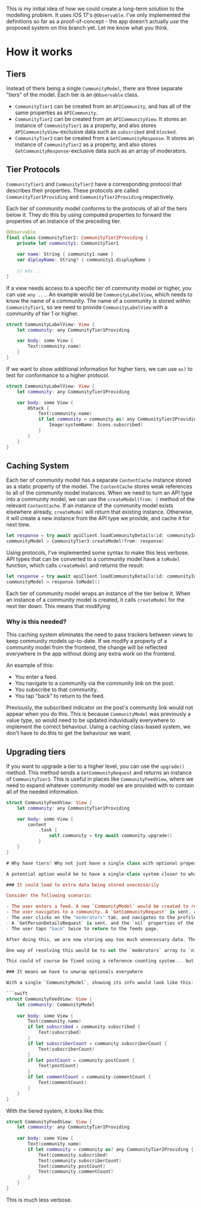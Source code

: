 This is my initial idea of how we could create a long-term solution to the modelling problem. It uses iOS 17's `@Observable`. I've only implemented the definitions so far as a proof-of-concept - the app doesn't actually *use* the proposed system on this branch yet. Let me know what you think.

# How it works

## Tiers

Instead of there being a single `CommunityModel`, there are three separate "tiers" of the model. Each tier is an `@Observable` class.

- `CommunityTier1` can be created from an `APICommunity`, and has all of the same properties as `APICommunity`.
- `CommunityTier2` can be created from an `APICommunityView`. It stores an instance of `CommunityTier1` as a property, and also stores `APICommunityView`-exclusive data such as `subscribed` and `blocked`.
- `CommunityTier3` can be created from a `GetCommunityResponse`. It stores an instance of `CommunityTier2` as a property, and also stores `GetCommunityResponse`-exclusive data such as an array of moderators.

## Tier Protocols

`CommunityTier1` and `CommunityTier2` have a corresponding protocol that describes their properties. These protocols are called `CommunityTier1Providing` and `CommunityTier2Providing` respectively. 

Each tier of community model conforms to the protocols of all of the tiers below it. They do this by using computed properties to forward the properties of an instance of the preceding tier.

```swift
@Observable
final class CommunityTier2: CommunityTier2Providing {
    private let community1: CommunityTier1
    
    var name: String { community1.name }
    var diplayName: String? { community1.displayName }
    
    // etc ...
}
```

If a view needs access to a specific tier of community model or higher, you can use `any ...`. An example would be `CommunityLabelView`, which needs to know the name of a community. The name of a community is stored within `CommunityTier1`, so we need to provide `CommunityLabelView` with a community of tier 1 or higher.

```swift
struct CommunityLabelView: View {
    let community: any CommunityTier1Providing

    var body: some View {
        Text(community.name)
    }
}
```

If we want to show additional information for higher tiers, we can use `as?` to test for conformance to a higher protocol.

```swift
struct CommunityLabelView: View {
    let community: any CommunityTier1Providing

    var body: some View {
        HStack {
            Text(community.name)
            if let community = community as? any CommunityTier2Providing, community.subscribed {
                Image(systemName: Icons.subscribed)
            }
        }
    }
}
```

## Caching System

Each tier of community model has a separate `ContentCache` instance stored as a static property of the model. The `ContentCache` stores weak references to all of the community model instances. When we need to turn an API type into a community model, we can use the `createModel(from: )` method of the relevant `ContentCache`. If an instance of the community model exists elsewhere already, `createModel` will return that existing instance. Otherwise, it will create a new instance from the API type we provide, and cache it for next time.

```swift
let response = try await apiClient.loadCommunityDetails(id: communityId)
communityModel = CommunityTier3.createModel(from: response)
```

Using protocols, I've implemented some syntax to make this less verbose. API types that can be converted to a community model have a `toModel` function, which calls `createModel` and returns the result:

```swift
let response = try await apiClient.loadCommunityDetails(id: communityId)
communityModel = response.toModel()
```

Each tier of community model wraps an instance of the tier below it. When an instance of a community model is created, it calls `createModel` for the next tier down. This means that modifying 


### Why is this needed?

This caching system eliminates the need to pass trackers between views to keep community models up-to-date. If we modify a property of a community model from the frontend, the change will be reflected everywhere in the app without doing any extra work on the frontend.

An example of this:

- You enter a feed.
- You navigate to a community via the community link on the post.
- You subscribe to that community.
- You tap "back" to return to the feed.

Previously, the subscribed indicator on the post's community link would not appear when you do this. This is because `CommunityModel` was previously a value type, so would need to be updated induvidually everywhere to implement the correct behaviour. Using a caching class-based system, we don't have to do this to get the behaviour we want.

## Upgrading tiers

If you want to upgrade a tier to a higher level, you can use the `upgrade()` method. This method sends a `GetCommunityRequest` and returns an instance of `CommunityTier3`. This is useful in places like `CommunityFeedView`, where we need to expand whatever community model we are provided with to contain all of the needed information.


```swift
struct CommunityFeedView: View {
    let community: any CommunityTier1Providing

    var body: some View {
        content
            .task {
                self.community = try await community.upgrade()
            }
    }
}

# Why have tiers? Why not just have a single class with optional properties, like we do now?

A potential option would be to have a single-class system closer to what we have now. Instead of creating a higher tier of model when more data becomes available, we could simply populate the properties of the existing `CommunityModel`. This would lead to much less middleware code. However, it has a couple of drawbacks:

### It could lead to extra data being stored unecessarily

Consider the following scenario:

- The user enters a feed. A new `CommunityModel` would be created to represent each community.
- The user navigates to a community. A `GetCommunityRequest` is sent, and the `nil` properties of the corresponding `CommunityModel` are populated with the incoming data. A new `UserModel` is created for each moderator of the community, and stored inside of the `CommunityModel`.
- The user clicks on the "moderators" tab, and navigates to the profile of one of the moderators.
- A `GetPersonDetailsRequest` is sent, and the `nil` properties of the corresponding `UserModel` are populated with the incoming data. a new `CommunityModel` is created for each community that the user moderates.
- The user taps "back" twice to return to the feeds page. 

After doing this, we are now storing way too much unnecessary data. The intial `CommunityModel` now stores a list of all of it's moderators. One of those `UserModel` instances also stores a list of `CommunityModel` instances (the communities that the user moderates). This datac will continue to be kept in memory until the user leaves the feed. This is unideal.

One way of resolving this would be to set the `moderators` array to `nil` again when the user leaves the `CommunityFeedView` via a `.onDisppear` modifier. However, this solution isn't perfect - if the user has the community open in two different tabs (unlikely, but possible) they would delete the data still needed by the second tab when they navigate away from the community on the first tab.

This could of course be fixed using a reference-counting system... but that requires extra frontend logic, which I'd rather avoid.

### It means we have to unwrap optionals everywhere

With a single `CommunityModel`, showing its info would look like this:

```swift
struct CommunityFeedView: View {
    let community: CommunityModel
    
    var body: some View {
        Text(community.name)
        if let subscribed = community.subscribed {
            Text(subscribed)
        }
        if let subscriberCount = community.subscriberCount {
            Text(subscriberCount)
        }
        if let postCount = community.postCount {
            Text(postCount)
        }
        if let commentCount = community.commentCount {
            Text(commentCount)
        }
    }
}
```

With the tiered system, it looks like this:

```swift
struct CommunityFeedView: View {
    let community: any CommunityTier1Providing
    
    var body: some View {
        Text(community.name)
        if let community = community as? any CommunityTier2Providing {
            Text(community.subscribed)
            Text(community.subscriberCount)
            Text(community.postCount)
            Text(community.commentCount)
        }
    }
}

```

This is much less verbose.

